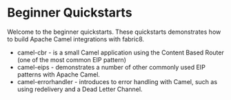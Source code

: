 Beginner Quickstarts
====================

Welcome to the beginner quickstarts. These quickstarts demonstrates how to build Apache Camel integrations with fabric8.

* camel-cbr - is a small Camel application using the Content Based Router (one of the most common EIP pattern)
* camel-eips - demonstrates a number of other commonly used EIP patterns with Apache Camel.
* camel-errorhandler - introduces to error handling with Camel, such as using redelivery and a Dead Letter Channel.

